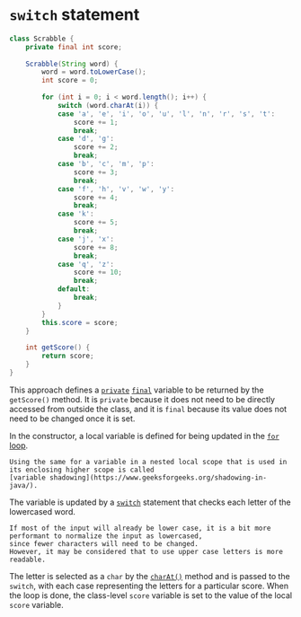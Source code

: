 # `switch` statement

```java
class Scrabble {
    private final int score;
    
    Scrabble(String word) {
        word = word.toLowerCase();
        int score = 0;
        
        for (int i = 0; i < word.length(); i++) {
            switch (word.charAt(i)) {
            case 'a', 'e', 'i', 'o', 'u', 'l', 'n', 'r', 's', 't':
                score += 1;
                break;
            case 'd', 'g':
                score += 2;
                break;
            case 'b', 'c', 'm', 'p':
                score += 3;
                break;
            case 'f', 'h', 'v', 'w', 'y':
                score += 4;
                break;
            case 'k':
                score += 5;
                break;
            case 'j', 'x':
                score += 8;
                break;
            case 'q', 'z':
                score += 10;
                break;
            default:
                break;
            }
        }
        this.score = score;
    }
    
    int getScore() {
        return score;
    }
}
```

This approach defines a [`private`][private] [`final`][final] variable to be returned by the `getScore()` method.
It is `private` because it does not need to be directly accessed from outside the class, and it is `final`
because its value does not need to be changed once it is set.

In the constructor, a local variable is defined for being updated in the [`for` loop][for-loop].

```exercism/note
Using the same for a variable in a nested local scope that is used in its enclosing higher scope is called
[variable shadowing](https://www.geeksforgeeks.org/shadowing-in-java/).
```

The variable is updated  by a [`switch`][switch] statement that checks each letter of the lowercased word.

```exercism/note
If most of the input will already be lower case, it is a bit more performant to normalize the input as lowercased,
since fewer characters will need to be changed.
However, it may be considered that to use upper case letters is more readable.
```

The letter is selected as a `char` by the [`charAt()`][charat] method and is passed to the
`switch`, with each case representing the letters for a particular score.
When the loop is done, the class-level `score` variable is set to the value of the local `score` variable.

[private]: https://en.wikibooks.org/wiki/Java_Programming/Keywords/private
[final]: https://en.wikibooks.org/wiki/Java_Programming/Keywords/final
[for-loop]: https://www.geeksforgeeks.org/java-for-loop-with-examples/
[charat]: https://docs.oracle.com/javase/7/docs/api/java/lang/String.html#charAt(int)
[switch]: https://www.geeksforgeeks.org/switch-statement-in-java/
